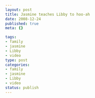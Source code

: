 ```yaml
--- 
layout: post
title: Jasmine teaches Libby to hoo-ah
date: 2008-12-24
published: true
meta: {}

tags: 
- family
- jasmine
- Libby
- video
type: post
categories: 
- family
- jasmine
- Libby
- video
status: publish
---
```





